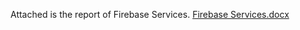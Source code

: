 Attached is the report of Firebase Services.
[Firebase Services.docx](https://github.com/Maha-de/Task2-11/files/13968786/Firebase.Services.docx)

